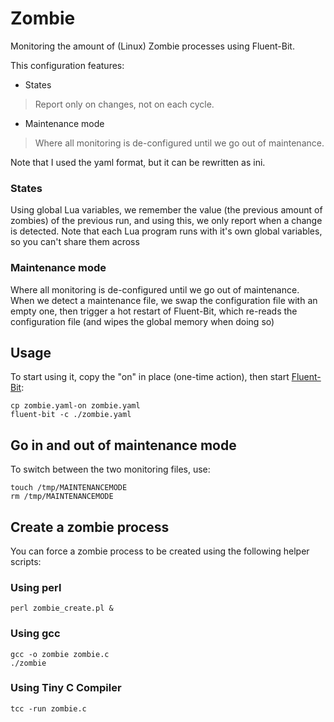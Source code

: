 # Zombie

Monitoring the amount of (Linux) Zombie processes using Fluent-Bit.

This configuration features:

- States

>Report only on changes, not on each cycle.

- Maintenance mode

>Where all monitoring is de-configured until we go out of maintenance.

Note that I used the yaml format, but it can be rewritten as ini.


### States

Using global Lua variables, we remember the value (the previous amount of zombies) of the previous run, and using this, we only report when a change is detected. Note that each Lua program runs with it's own global variables, so you can't share them across

### Maintenance mode

Where all monitoring is de-configured until we go out of maintenance. When we detect a maintenance file, we swap the configuration file with an empty one, then trigger a hot restart of Fluent-Bit, which re-reads the configuration file (and wipes the global memory when doing so)

## Usage

To start using it, copy the "on" in place (one-time action), then start [Fluent-Bit](https://fluentbit.io/):

```
cp zombie.yaml-on zombie.yaml
fluent-bit -c ./zombie.yaml
```

## Go in and out of maintenance mode

To switch between the two monitoring files, use:

```
touch /tmp/MAINTENANCEMODE
rm /tmp/MAINTENANCEMODE
```

## Create a zombie process
You can force a zombie process to be created using the following helper scripts:

### Using perl
```
perl zombie_create.pl &
```

### Using gcc
```
gcc -o zombie zombie.c
./zombie
```

### Using Tiny C Compiler
```
tcc -run zombie.c
``` 



